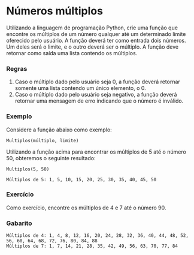 # Números múltiplos
Utilizando a linguagem de programação Python, crie uma função que encontre os múltiplos de um número qualquer até um determinado limite
oferecido pelo usuário.
A função deverá ter como entrada dois números. Um deles será o limite, e o outro deverá ser o múltiplo.
A função deve retornar como saída uma lista contendo os múltiplos.

### Regras
1. Caso o múltiplo dado pelo usuário seja 0, a função deverá retornar somente uma lista contendo um único elemento, o 0.
2. Caso o múltiplo dado pelo usuário seja negativo, a função deverá retornar uma mensagem de erro indicando que o número é inválido.

### Exemplo
Considere a função abaixo como exemplo:
```
Multiplos(múltiplo, limite)
```
Utilizando a função acima para encontrar os múltiplos de 5 até o número 50, obteremos o seguinte resultado:
```
Multiplos(5, 50)

Múltiplos de 5: 1, 5, 10, 15, 20, 25, 30, 35, 40, 45, 50
```

### Exercício
Como exercício, encontre os múltiplos de 4 e 7 até o número 90.

### Gabarito
```
Múltiplos de 4: 1, 4, 8, 12, 16, 20, 24, 28, 32, 36, 40, 44, 48, 52, 56, 60, 64, 68, 72, 76, 80, 84, 88
Múltiplos de 7: 1, 7, 14, 21, 28, 35, 42, 49, 56, 63, 70, 77, 84
```
